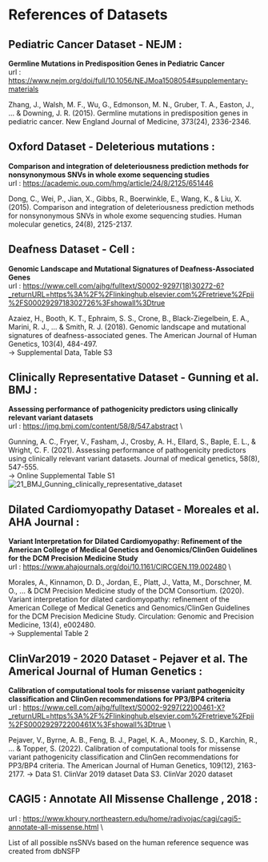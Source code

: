 
# References of Datasets

## Pediatric Cancer Dataset - NEJM :
**Germline Mutations in Predisposition Genes in Pediatric Cancer**  \
url : https://www.nejm.org/doi/full/10.1056/NEJMoa1508054#supplementary-materials

Zhang, J., Walsh, M. F., Wu, G., Edmonson, M. N., Gruber, T. A., Easton, J., ... & Downing, J. R. (2015). Germline mutations in predisposition genes in pediatric cancer. New England Journal of Medicine, 373(24), 2336-2346.

## Oxford Dataset - Deleterious mutations : 
**Comparison and integration of deleteriousness prediction methods for nonsynonymous SNVs in whole exome sequencing studies**  \
url : https://academic.oup.com/hmg/article/24/8/2125/651446

Dong, C., Wei, P., Jian, X., Gibbs, R., Boerwinkle, E., Wang, K., & Liu, X. (2015). Comparison and integration of deleteriousness prediction methods for nonsynonymous SNVs in whole exome sequencing studies. Human molecular genetics, 24(8), 2125-2137.

## Deafness Dataset - Cell :
**Genomic Landscape and Mutational Signatures of Deafness-Associated Genes** \
url : https://www.cell.com/ajhg/fulltext/S0002-9297(18)30272-6?_returnURL=https%3A%2F%2Flinkinghub.elsevier.com%2Fretrieve%2Fpii%2FS0002929718302726%3Fshowall%3Dtrue

Azaiez, H., Booth, K. T., Ephraim, S. S., Crone, B., Black-Ziegelbein, E. A., Marini, R. J., ... & Smith, R. J. (2018). Genomic landscape and mutational signatures of deafness-associated genes. The American Journal of Human Genetics, 103(4), 484-497. \
 -> Supplemental Data, Table S3

 ## Clinically Representative Dataset - Gunning et al. BMJ  :
 **Assessing performance of pathogenicity predictors using clinically relevant variant datasets** \
 url : https://jmg.bmj.com/content/58/8/547.abstract \
 
 Gunning, A. C., Fryer, V., Fasham, J., Crosby, A. H., Ellard, S., Baple, E. L., & Wright, C. F. (2021). Assessing performance of pathogenicity predictors using clinically relevant variant datasets. Journal of medical genetics, 58(8), 547-555. \
  -> Online Supplemental Table S1
![21_BMJ_Gunning_clinically_representative_dataset](https://github.com/user-attachments/assets/bbaee5f4-bc6a-4d2e-8fb7-bd1e3cd02ee3)

  ## Dilated Cardiomyopathy Dataset - Moreales et al. AHA Journal :
  **Variant Interpretation for Dilated Cardiomyopathy: Refinement of the American College of Medical Genetics and Genomics/ClinGen Guidelines for the DCM Precision Medicine Study** \
  url : https://www.ahajournals.org/doi/10.1161/CIRCGEN.119.002480 \

 Morales, A., Kinnamon, D. D., Jordan, E., Platt, J., Vatta, M., Dorschner, M. O., ... & DCM Precision Medicine study of the DCM Consortium. (2020). Variant interpretation for dilated cardiomyopathy: refinement of the American College of Medical Genetics    and Genomics/ClinGen Guidelines for the DCM Precision Medicine Study. Circulation: Genomic and Precision Medicine, 13(4), e002480. \
  -> Supplemental Table 2
## ClinVar2019 - 2020 Dataset - Pejaver et al. The Americal Journal of Human Genetics : 
**Calibration of computational tools for missense variant pathogenicity classification and ClinGen recommendations for PP3/BP4 criteria** \
url : https://www.cell.com/ajhg/fulltext/S0002-9297(22)00461-X?_returnURL=https%3A%2F%2Flinkinghub.elsevier.com%2Fretrieve%2Fpii%2FS000292972200461X%3Fshowall%3Dtrue \

Pejaver, V., Byrne, A. B., Feng, B. J., Pagel, K. A., Mooney, S. D., Karchin, R., ... & Topper, S. (2022). Calibration of computational tools for missense variant pathogenicity classification and ClinGen recommendations for PP3/BP4 criteria. The American Journal of Human Genetics, 109(12), 2163-2177.
 -> Data S1. ClinVar 2019 dataset
    Data S3. ClinVar 2020 dataset 

## CAGI5 : Annotate All Missense Challenge , 2018 :
url : https://www.khoury.northeastern.edu/home/radivojac/cagi/cagi5-annotate-all-missense.html \

List of all possible nsSNVs based on the human reference sequence was created from dbNSFP
